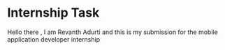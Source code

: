 # Internship Task

Hello there , I am Revanth Adurti and this is my submission for the mobile application developer internship
